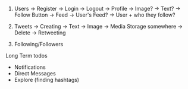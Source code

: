 <!-- prettier-ignore-start -->

1. Users
    -> Register
    -> Login
    -> Logout
    -> Profile
        -> Image?
        -> Text?
        -> Follow Button
    -> Feed
        -> User's Feed?
        -> User + who they follow?

2. Tweets
    -> Creating
        -> Text
        -> Image -> Media Storage somewhere
    -> Delete
    -> Retweeting

3. Following/Followers

Long Term todos
- Notifications
- Direct Messages
- Explore (finding hashtags)

<!-- prettier-ignore-end -->
